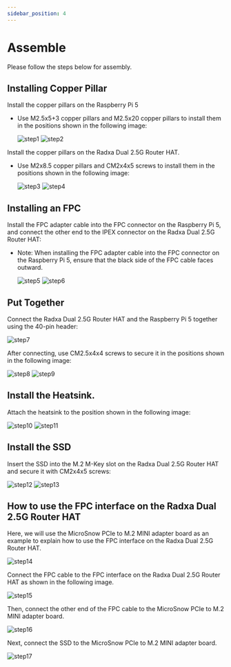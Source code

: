 ```yaml
---
sidebar_position: 4
---
```


# Assemble

Please follow the steps below for assembly.

## Installing Copper Pillar

Install the copper pillars on the Raspberry Pi 5

- Use M2.5x5+3 copper pillars and M2.5x20 copper pillars to install them in the positions shown in the following image:

  ![step1](/img/accessories/dual-2.5-route-hat/rpi-assemble-1.webp)
  ![step2](/img/accessories/dual-2.5-route-hat/rpi-assemble-2.webp)

Install the copper pillars on the Radxa Dual 2.5G Router HAT.

- Use M2x8.5 copper pillars and CM2x4x5 screws to install them in the positions shown in the following image:

  ![step3](/img/accessories/dual-2.5-route-hat/rpi-assemble-3.webp)
  ![step4](/img/accessories/dual-2.5-route-hat/rpi-assemble-4.webp)

## Installing an FPC

Install the FPC adapter cable into the FPC connector on the Raspberry Pi 5, and connect the other end to the IPEX connector on the Radxa Dual 2.5G Router HAT:

- Note: When installing the FPC adapter cable into the FPC connector on the Raspberry Pi 5, ensure that the black side of the FPC cable faces outward.

  ![step5](/img/accessories/dual-2.5-route-hat/rpi-assemble-5.webp)
  ![step6](/img/accessories/dual-2.5-route-hat/rpi-assemble-6.webp)

## Put Together

Connect the Radxa Dual 2.5G Router HAT and the Raspberry Pi 5 together using the 40-pin header:

![step7](/img/accessories/dual-2.5-route-hat/rpi-assemble-7.webp)

After connecting, use CM2.5x4x4 screws to secure it in the positions shown in the following image:

![step8](/img/accessories/dual-2.5-route-hat/rpi-assemble-8.webp)
![step9](/img/accessories/dual-2.5-route-hat/rpi-assemble-9.webp)

## Install the Heatsink.

Attach the heatsink to the position shown in the following image:

![step10](/img/accessories/dual-2.5-route-hat/rpi-assemble-b.webp)
![step11](/img/accessories/dual-2.5-route-hat/rpi-assemble-a.webp)

## Install the SSD

Insert the SSD into the M.2 M-Key slot on the Radxa Dual 2.5G Router HAT and secure it with CM2x4x5 screws:

![step12](/img/accessories/dual-2.5-route-hat/rpi-assemble-10.webp)
![step13](/img/accessories/dual-2.5-route-hat/rpi-assemble-11.webp)

## How to use the FPC interface on the Radxa Dual 2.5G Router HAT

Here, we will use the MicroSnow PCIe to M.2 MINI adapter board as an example to explain how to use the FPC interface on the Radxa Dual 2.5G Router HAT.

![step14](/img/accessories/dual-2.5-route-hat/rpi-assemble-12.webp)

Connect the FPC cable to the FPC interface on the Radxa Dual 2.5G Router HAT as shown in the following image.

![step15](/img/accessories/dual-2.5-route-hat/rpi-assemble-13.webp)

Then, connect the other end of the FPC cable to the MicroSnow PCIe to M.2 MINI adapter board.

![step16](/img/accessories/dual-2.5-route-hat/rpi-assemble-14.webp)

Next, connect the SSD to the MicroSnow PCIe to M.2 MINI adapter board.

![step17](/img/accessories/dual-2.5-route-hat/rpi-assemble-15.webp)
